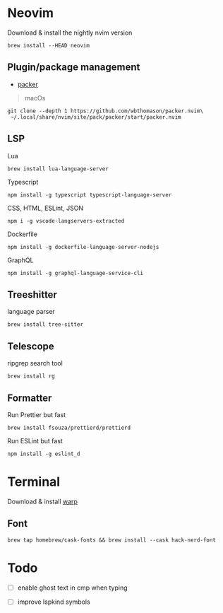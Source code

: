 # Neovim
Download & install the nightly nvim version
```
brew install --HEAD neovim
```

## Plugin/package management
- [packer](https://github.com/wbthomason/packer.nvim)
> macOs
```
git clone --depth 1 https://github.com/wbthomason/packer.nvim\
 ~/.local/share/nvim/site/pack/packer/start/packer.nvim
```

## LSP
Lua
```
brew install lua-language-server
```

Typescript
```
npm install -g typescript typescript-language-server
```

CSS, HTML, ESLint, JSON
```
npm i -g vscode-langservers-extracted
```

Dockerfile
```
npm install -g dockerfile-language-server-nodejs
```

GraphQL
```
npm install -g graphql-language-service-cli
```



## Treeshitter
language parser
```
brew install tree-sitter
```

## Telescope
ripgrep search tool
```
brew install rg
```

## Formatter
Run Prettier but fast
```
brew install fsouza/prettierd/prettierd
```

Run ESLint but fast
```
npm install -g eslint_d
```


# Terminal
Download & install [warp](https://www.warp.dev/)
## Font
```
brew tap homebrew/cask-fonts && brew install --cask hack-nerd-font
```

# Todo
- [ ] enable ghost text in cmp when typing
- [ ] improve lspkind symbols

